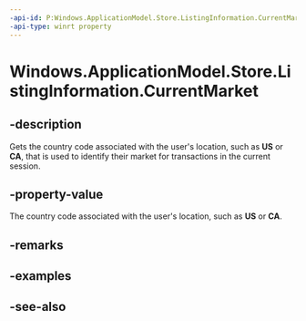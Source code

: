 ```yaml
---
-api-id: P:Windows.ApplicationModel.Store.ListingInformation.CurrentMarket
-api-type: winrt property
---
```


<!-- Property syntax
public string CurrentMarket { get; }
-->

# Windows.ApplicationModel.Store.ListingInformation.CurrentMarket

## -description
Gets the country code associated with the user's location, such as **US** or **CA**, that is used to identify their market for transactions in the current session.

## -property-value
The country code associated with the user's location, such as **US** or **CA**.

## -remarks

## -examples

## -see-also
